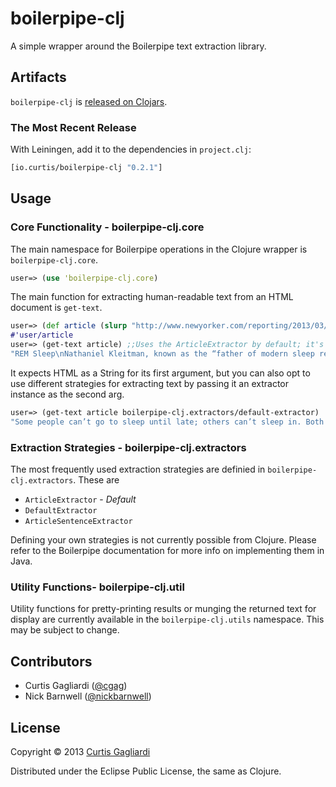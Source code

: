 # boilerpipe-clj

A simple wrapper around the Boilerpipe text extraction library.

## Artifacts

`boilerpipe-clj` is [released on Clojars](http://clojars.org).

### The Most Recent Release

With Leiningen, add it to the dependencies in `project.clj`:

```clojure
[io.curtis/boilerpipe-clj "0.2.1"]
```

## Usage

### Core Functionality - boilerpipe-clj.core

The main namespace for Boilerpipe operations in the Clojure wrapper is
`boilerpipe-clj.core`. 

```clojure
user=> (use 'boilerpipe-clj.core)
```

The main function for extracting human-readable text from an HTML document is
`get-text`.

```clojure
user=> (def article (slurp "http://www.newyorker.com/reporting/2013/03/11/130311fa_fact_kolbert?currentPage=all"))
#'user/article
user=> (get-text article) ;;Uses the ArticleExtractor by default; it's tuned for news
"REM Sleep\nNathaniel Kleitman, known as the “father of modern sleep research,” was born in 1895...[redacted]"
```

It expects HTML as a String for its first argument, but you can also opt to use
different strategies for extracting text by passing it an extractor instance as
the second arg.

```clojure
user=> (get-text article boilerpipe-clj.extractors/default-extractor) 
"Some people can’t go to sleep until late; others can’t sleep in. Both suffer “social jet lag.”...[redacted]"
```

### Extraction Strategies - boilerpipe-clj.extractors 

The most frequently used extraction strategies are definied in
`boilerpipe-clj.extractors`. These are

* `ArticleExtractor` - *Default*
* `DefaultExtractor`
* `ArticleSentenceExtractor`

Defining your own strategies is not currently possible from Clojure. Please
refer to the Boilerpipe documentation for more info on implementing them in
Java.

### Utility Functions- boilerpipe-clj.util

Utility functions for pretty-printing results or munging the returned text for
display are currently available in the `boilerpipe-clj.utils` namespace. This
may be subject to change. 

## Contributors
* Curtis Gagliardi ([@cgag](https://github.com/cgag))
* Nick Barnwell ([@nickbarnwell](https://github.com/nickbarnwell))

## License

Copyright © 2013 [Curtis Gagliardi](http://curtis.io/)

Distributed under the Eclipse Public License, the same as Clojure.
